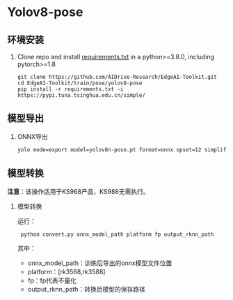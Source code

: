 # Yolov8-pose

## 环境安装
1. Clone repo and install [requirements.txt](requirements.txt) in a python>=3.8.0, including pytorch>=1.8
   ```
   git clone https://github.com/AIDrive-Research/EdgeAI-Toolkit.git
   cd EdgeAI-Toolkit/train/pose/yolov8-pose
   pip install -r requirements.txt -i https://pypi.tuna.tsinghua.edu.cn/simple/
   ```

## 模型导出

1. ONNX导出

   ```bash
   yolo mode=export model=yolov8n-pose.pt format=onnx opset=12 simplify=True
   ```

## 模型转换
**注意**：该操作适用于KS968产品，KS988无需执行。

1. 模型转换

   运行：

   ```
    python convert.py onnx_model_path platform fp output_rknn_path
   ```

   其中：

   - onnx_model_path：训练后导出的onnx模型文件位置
   - platform：[rk3568,rk3588]
   - fp：fp代表不量化
   - output_rknn_path：转换后模型的保存路径